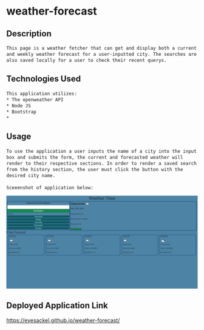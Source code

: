 # weather-forecast

## Description
    This page is a weather fetcher that can get and display both a current and weekly weather forecast for a user-inputted city. The searches are also saved locally for a user to check their recent querys.

## Technologies Used
    This application utilizes:
    * The openweather API
    * Node JS
    * Bootstrap
    * 

## Usage
    To use the application a user inputs the name of a city into the input box and submits the form, the current and forecasted weather will render to their respective sections. In order to render a saved search from the history section, the user must click the button with the desired city name.

    Sceeenshot of application below:

![screenshot](./docs/style/images/screenshot.PNG)

## Deployed Application Link
https://eyesackel.github.io/weather-forecast/
